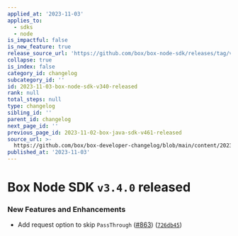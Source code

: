 ```yaml
---
applied_at: '2023-11-03'
applies_to:
  - sdks
  - node
is_impactful: false
is_new_feature: true
release_source_url: 'https://github.com/box/box-node-sdk/releases/tag/v3.4.0'
collapse: true
is_index: false
category_id: changelog
subcategory_id: ''
id: 2023-11-03-box-node-sdk-v340-released
rank: null
total_steps: null
type: changelog
sibling_id: ''
parent_id: changelog
next_page_id: ''
previous_page_id: 2023-11-02-box-java-sdk-v461-released
source_url: >-
  https://github.com/box/box-developer-changelog/blob/main/content/2023/11-03-box-node-sdk-v340-released.md
published_at: '2023-11-03'
---
```

# Box Node SDK `v3.4.0` released

### New Features and Enhancements

* Add request option to skip `PassThrough` ([#863][1]) ([`726db45`][2])

[1]: https://github.com/box/box-node-sdk/issues/863

[2]: https://github.com/box/box-node-sdk/commit/726db45cfbb992e545fe2865283df63c898656ac